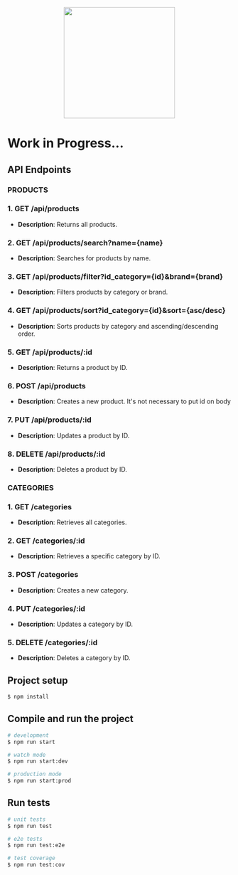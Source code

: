 <p align="center">
  <a target="blank"><img src="https://i.imgur.com/vDeRbsC.png" width="250" /></a>
</p>

# Work in Progress...

## API Endpoints

### PRODUCTS

### 1. GET /api/products
- **Description**: Returns all products.

### 2. GET /api/products/search?name={name}
- **Description**: Searches for products by name.

### 3. GET /api/products/filter?id_category={id}&brand={brand}
- **Description**: Filters products by category or brand.

### 4. GET /api/products/sort?id_category={id}&sort={asc/desc}
- **Description**: Sorts products by category and ascending/descending order.

### 5. GET /api/products/:id
- **Description**: Returns a product by ID.

### 6. POST /api/products
- **Description**: Creates a new product. It's not necessary to put id on body

### 7. PUT /api/products/:id
- **Description**: Updates a product by ID.

### 8. DELETE /api/products/:id
- **Description**: Deletes a product by ID.

### CATEGORIES

### 1. GET /categories
- **Description**: Retrieves all categories.

### 2. GET /categories/:id
- **Description**: Retrieves a specific category by ID.

### 3. POST /categories
- **Description**: Creates a new category.

### 4. PUT /categories/:id
- **Description**: Updates a category by ID.

### 5. DELETE /categories/:id
- **Description**: Deletes a category by ID.


## Project setup

```bash
$ npm install
```

## Compile and run the project

```bash
# development
$ npm run start

# watch mode
$ npm run start:dev

# production mode
$ npm run start:prod
```

## Run tests

```bash
# unit tests
$ npm run test

# e2e tests
$ npm run test:e2e

# test coverage
$ npm run test:cov
```
